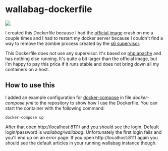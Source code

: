 wallabag-dockerfile
===================

[![](https://images.microbadger.com/badges/image/moritanosuke/wallabag-docker.svg)](https://microbadger.com/images/moritanosuke/wallabag-docker)

I created this Dockerfile because I had the [official image][1] crash 
on me a couple times and I had to restart my docker server because I
couldn't find a way to remove the zombie process created by the [s6 
supervisor][3].

This Dockerfile does not use any supervisor. It's based on [php:apache][2]
and has nothing else running. It's quite a bit larger than the official 
image, but I'm happy to pay this price if it runs stable and does not
bring down all my containers on a host.

How to use this
---------------

I added an example configuration for [docker-compose][4] in file *docker-compose.yml* to the repository to show how I use the Dockerfile. You can start the container with the following command:

    docker-compose up

After that open http://localhost:8111/ and you should see the login. Default login/password is *wallabag/wallabag*. Unfortunately the first login fails and you'll end up on an error page. If you open http://localhost:8111 again you should see the default articles in your running wallabag instance though.

[0]: https://www.wallabag.org
[1]: http://doc.wallabag.org/en/master/user/installation.html#installation-with-docker
[2]: https://hub.docker.com/_/php/
[3]: http://www.skarnet.org/software/s6/
[4]: https://www.docker.com/products/docker-compose

